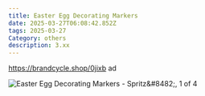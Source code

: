 ```yaml
---
title: Easter Egg Decorating Markers
date: 2025-03-27T06:08:42.852Z
tags: 2025-03-27
Category: others
description: 3.xx
---
```

https://brandcycle.shop/0jixb   ad 

<!--StartFragment-->

![Easter Egg Decorating Markers - Spritz\&#8482;, 1 of 4](https://target.scene7.com/is/image/Target/GUEST_8714d69b-f2e0-475e-a80f-0d362a107ae5?wid=475&hei=475&qlt=80&fmt=webp)

<!--EndFragment-->